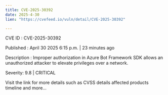 ```yaml
---
title: CVE-2025-30392
date: 2025-4-30
lien: "https://cvefeed.io/vuln/detail/CVE-2025-30392"

---
```


CVE ID : CVE-2025-30392

Published :  April 30
2025
6:15 p.m. | 23 minutes ago

Description : Improper authorization in Azure Bot Framework SDK allows an unauthorized attacker to elevate privileges over a network.

Severity: 9.8 | CRITICAL

Visit the link for more details
such as CVSS details
affected products
timeline
and more...
